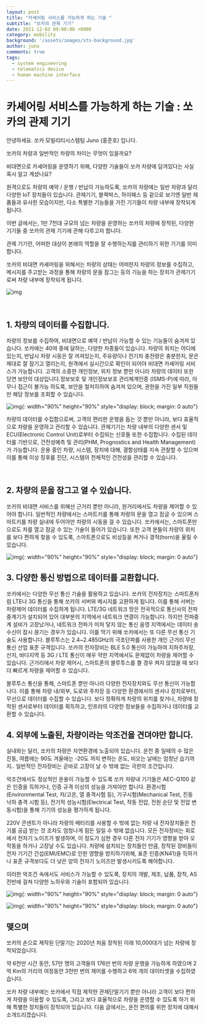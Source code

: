 ```yaml
---
layout: post
title: "카셰어링 서비스를 가능하게 하는 기술 "
subtitle: "쏘카의 관제 기기"
date: 2021-12-03 09:00:00 +0900
category: mobility
background: '/assets/images/sts-background.jpg'
author: juno
comments: true
tags:
  - system engineering
  - telematics device
  - human machine interface
---
```




# 카셰어링 서비스를 가능하게 하는 기술 : 쏘카의 관제 기기



안녕하세요. 쏘카 모빌리티시스템팀 Juno (홍준호) 입니다.  

쏘카의 차량과 일반적인 차량의 차이는 무엇이 있을까요?

비대면으로 카셰어링을 운영하기 위해, 다양한 기술들이 쏘카 차량에 담겨있다는 사실 혹시 알고 계셨나요?

원격으로도 차량의 예약 / 운행 / 반납이 가능하도록, 쏘카의 차량에는 일반 차량과 달리 다양한 IoT 장치들이 있습니다. 관제기기, 블랙박스, 하이패스 등 겉으로 보기엔 일반 제품들과 유사한 모습이지만, 다소 특별한 기능들을 가진 기기들이 차량 내부에 장착되게 됩니다.

이번 글에서는, 1만 7천대 규모의 넘는 차량을 운영하는 쏘카의 차량에 장착된, 다양한 기기들 중 쏘카의 관제 기기에 관해 다루고자 합니다.



관제 기기란, 어떠한 대상이 본래의 역할을 잘 수행하는지를 관리하기 위한 기기를 의미합니다. 

쏘카의 비대면 카셰어링을 위해서는 차량의 상태는 어떠한지 차량의 정보를 수집하고, 메시지를 주고받는 과정을 통해 차량의 문을 잠그는 등의 기능을 하는 장치가 관제기기로써 차량 내부에 장착되게 됩니다.

![img](/img/socar-mobility-system-sts/sts-1-app.png)

<br />

## 1. 차량의 데이터를 수집합니다.

차량의 정보를 수집하여, 비대면으로 예약 / 반납이 가능할 수 있는 기능들이 숨겨져 있습니다. 
쏘카에는 40여 종에 달하는, 다양한 차종들이 있습니다. 차량의 위치는 어디에 있는지, 반납시 차량 시동은 잘 꺼져있는지, 주유량이나 전기차 충전량은 충분한지, 문은 제대로 잘 잠기고 열리는지, 원격에서 실시간으로 확인이 되어야 비대면 카셰어링 서비스가 가능합니다.
고객의 소중한 개인정보, 위치 정보 뿐만 아니라 차량의 데이터 또한 당연 보안의 대상입니다.정보보호 및 개인정보보호 관리체계인증 (ISMS-P)에 따라, 아무나 접근이 불가능 하도록, 보안을 철저히하여 숨겨져 있으며, 권한을 가진 일부 직원들만 해당 정보를 조회할 수 있습니다.

![img](/img/socar-mobility-system-sts/sts-2-data.jpg){: width="90%" height="90%" style="display: block; margin: 0 auto"}

차량의 데이터를 수집함으로써, 고객의 편리한 운행을 돕는 것 뿐만 아니라, 보다 효율적으로 차량을 운영하고 관리할 수 있습니다. 관제기기는 차량 내부의 다양한 센서 및 ECU(Electronic Control Unit)로부터 수집되는 신호들 또한 수집합니다. 수집된 데이터를 기반으로, 건전성예측 및 관리(PHM, Prognostics and Health Management)가 가능합니다. 운용 중인 차량, 시스템, 장치에 대해, 결함상태를 지속 관찰할 수 있으며 이를 통해 이상 징후를 진단,  시스템의 전체적인 건전성을 관리할 수 있습니다. 

<br />

## 2. 차량의 문을 잠그고 열 수 있습니다.

쏘카의 비대면 서비스를 위해선 근거리 뿐만 아니라, 원거리에서도 차량을 제어할 수 있어야 합니다.
일반적인 차량에서는 스마트키를 통해 차량의 문을 열고 잠글 수 있으며 스마트키를 차량 실내에 두어야만 차량의 시동을 걸 수 있습니다.
쏘카에서는, 스마트폰만으로도 차를 열고 잠글 수 있는 기술이 들어가 있습니다.  또한 고객 분들이 차량의 위치를 보다 편하게 찾을 수 있도록, 스마트폰으로도 비상등을 켜거나 경적(horn)을 울릴 수 있습니다.

![img](/img/socar-mobility-system-sts/sts-3-app.png){: width="90%" height="90%" style="display: block; margin: 0 auto"}



## 3. 다양한 통신 방법으로 데이터를 교환합니다.

쏘카에서는 다양한 무선 통신 기술을 활용하고 있습니다.
쏘카의 전자장치는 스마트폰처럼 LTE나 3G 통신을 통해 쏘카의 서버와 메시지를 교환하게 됩니다. 이를 통해 서버는 차량제어 데이터를 수집하게 됩니다. LTE/3G 네트워크 망은 전국적으로 통신사의 전파중계기가 설치되어 있어 대부분의 지역에서 네트워크 연결이 가능합니다. 하지만 전파중계 설비가 고장났거나, 네트워크 전파가 미처 닿지 않는 통신 음영 지역에서는 데이터 송수신이 잠시 끊기는 경우가 있습니다. 이를 막기 위해 쏘카에서는 또 다른 무선 통신 기술도 사용합니다. 블루투스는 2.4~2.485GHz의 극초단파를 사용한 개인 근거리 무선 통신 산업 표준 규격입니다. 쏘카의 전자장비는 BLE 5.0 통신이 가능하여 지하주차장, 산지, 바다지역 등 3G / LTE 통신이 매우 약한 지역에서도 문제없이 차량을 제어할 수 있습니다. 근거리에서 차량 제어시, 스마트폰의 블루투스를 켤 경우 켜지 않았을 때 보다 더 빠르게 차량을 제어할 수 있습니다.

블루투스 통신을 통해, 스마트폰 뿐만 아니라 다양한 전자장치와도 무선 통신이 가능합니다. 이를 통해 차량 내/외부, 도로와 주차장 등 다양한 환경에서의 센서나 장치로부터, 무선으로 데이터를 수집할 수 있습니다. 보다 정확하게 차량의 위치를 찾거나, 차량에 장착된 센서로부터 데이터를 획득하고, 인프라의 다양한 정보들을 수집하거나 데이터를 교환할 수 있습니다.



## 4. 외부에 노출된, 차량이라는 악조건을 견뎌야만 합니다.

실내와는 달리, 쏘카의 차량은 자연환경에 노출되어 있습니다. 운전 중 일때의 수 많은 진동, 여름에는 90도 겨울에는 -20도 까지 변하는 온도, 비오는 날에는 엄청난 습기까지.. 일반적인 전자장비는 곧바로 고장이 날 수 밖에 없는 극한의 조건입니다. 

악조건에서도 정상적인 운용이 가능할 수 있도록 쏘카 차량내 기기들은 AEC-Q100 같은 인증을 득하거나, 인증 규격 이상의 성능을 가져야만 합니다.
환경시험(Environmental Test, 저/고온, 열 충격시험 등), 기구시험(Mechanical Test, 진동 낙하 충격 시험 등), 전기적 성능시험(Electrical Test, 작동 전압, 전원 순단 및 전압 변동시험)을 통해 기기의 성능을 평가하게 됩니다.

 220V 콘센트가 아니라 차량의 배터리를 사용할 수 밖에 없는 차량 내 전자장치들은 전기를 공급 받는 것 조차도 엄청나게 힘든 일일 수 밖에 없습니다. 모든 전자장비는 회로에서 전자기 노이즈가 발생하며, 이 정도가 심한 경우 다른 전자 기기가 영향을 받아 오작동을 하거나 고장날 수도 있습니다. 차량에 설치되는 장치들인 만큼, 장착된 장비들이 전자 기기간 간섭(EMI/EMC)로 인한 영향을 방지하기위해, 표준 인증(KN41)을 득하거나 표준 규격보다도 더 낮은 양의 전자기 노이즈만 발생시키도록 해야합니다. 

이러한 악조건 속에서도 서비스가 가능할 수 있도록, 장치의 개발, 제조, 납품, 장착, AS 전반에 걸쳐 다양한 노하우와 기술이 포함되어 있습니다.

![img](/img/socar-mobility-system-sts/sts-4-env.png){: width="90%" height="90%" style="display: block; margin: 0 auto"}

![img](/img/socar-mobility-system-sts/sts-5-soldering.png){: width="90%" height="90%" style="display: block; margin: 0 auto"}



## 맺으며

쏘카의 손으로 제작된 단말기는 2020년 처음 장착된 이래 10,000대가 넘는 차량에 장착되었습니다.

약 6천만 시간 동안, 57만 명의 고객들의 176만 번의 차량 운행을 가능하게 하였으며 2억 Km의 거리의 여정동안 3천만 번의 제어를 수행하고 6억 개의 데이터셋을 수집하였습니다.

쏘카 차량 내부에는 쏘카에서 직접 제작한 관제단말기기 뿐만 아니라 고객이 보다 편하게 차량을 이용할 수 있도록, 그리고 보다 효율적으로 차량을 운영할 수 있도록 하기 위해 특별한 장치들이 장착되어 있습니다. 다음 글에서는, 운전 편의를 위한 장치에 대해서 소개드리겠습니다.				